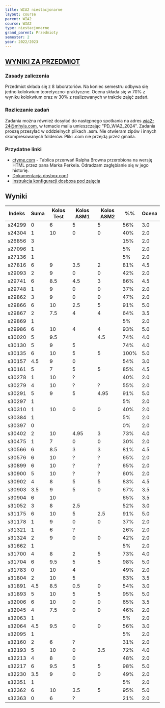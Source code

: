 ```yaml
---
title: WIA2 niestacjonarne
layout: course
parent: WIA2
course: WIA2
type: niestacjonarne
grand_parent: Przedmioty
semester: 2
year: 2022/2023
---
```

## [WYNIKI ZA PRZEDMIOT](../wia2-wyniki)

### Zasady zaliczenia
Przedmiot składa się z 8 laboratoriów. Na koniec semestru odbywa się jedno kolokwium teoretyczno-praktyczne. Ocena składa się w 70% z wyniku kolokwium oraz w 30% z realizowanych w trakcie zajęć zadań. 

### Rozliczanie zadań
Zadania można również dosyłać do następnego spotkania na adres wia2-24@mhyla.com, w temacie maila umieszczając "PD_WIA2_2024". Zadania proszę przesyłać w oddzielnych plikach .asm. Nie otwieram zipów i innych skompresowanych folderów. Pliki .com nie przejdą przez gmaila.

### Przydatne linki
- [ctyme.com](http://www.ctyme.com/intr/int.htm) - Tablica przerwań Ralpha Browna przerobiona na wersję HTML przez pana Marka Perkela. Odradzam zagłębianie się w jego historię.
- [Dokumentacja dosbox.conf](https://www.dosbox.com/wiki/Dosbox.conf)
- [Instrukcja konfiguracji dosboxa pod zajęcia](../../../wia2-dosbox)

## Wyniki

| Indeks | Suma | Kolos Test | Kolos ASM1 | Kolos ASM2 | %%   | Ocena |
| ------ | ---- | ---------- | ---------- | ---------- | ---- | ----- |
| s24299 | 0    | 6          | 5          | 5          | 56%  | 3.0   |
| s24304 | 1    | 10         | 0          | 0          | 40%  | 2.0   |
| s26856 | 3    |            |            |            | 15%  | 2.0   |
| s27096 | 1    |            |            |            | 5%   | 2.0   |
| s27136 | 1    |            |            |            | 5%   | 2.0   |
| s27816 | 6    | 9          | 3.5        | 2          | 81%  | 4.5   |
| s29093 | 2    | 9          | 0          | 0          | 42%  | 2.0   |
| s29741 | 6    | 8.5        | 4.5        | 3          | 86%  | 4.5   |
| s29748 | 1    | 9          | 0          | 0          | 37%  | 2.0   |
| s29862 | 3    | 9          | 0          | 0          | 47%  | 2.0   |
| s29866 | 6    | 10         | 2.5        | 5          | 91%  | 5.0   |
| s29867 | 2    | 7.5        | 4          | 4          | 64%  | 3.5   |
| s29869 | 1    |            |            |            | 5%   | 2.0   |
| s29986 | 6    | 10         | 4          | 4          | 93%  | 5.0   |
| s30020 | 5    | 9.5        |            | 4.5        | 74%  | 4.0   |
| s30130 | 5    | 9          | 5          |            | 74%  | 4.0   |
| s30135 | 6    | 10         | 5          | 5          | 100% | 5.0   |
| s30157 | 4.5  | 9          | 0          |            | 54%  | 3.0   |
| s30161 | 5    | 7          | 5          | 5          | 85%  | 4.5   |
| s30278 | 1    | 10         | ?          |            | 40%  | 2.0   |
| s30279 | 4    | 10         | ?          | ?          | 55%  | 2.0   |
| s30291 | 5    | 9          | 5          | 4.95       | 91%  | 5.0   |
| s30297 | 1    |            |            |            | 5%   | 2.0   |
| s30310 | 1    | 10         | 0          | 0          | 40%  | 2.0   |
| s30384 | 1    |            |            |            | 5%   | 2.0   |
| s30397 | 0    |            |            |            | 0%   | 2.0   |
| s30402 | 2    | 10         | 4.95       | 3          | 73%  | 4.0   |
| s30475 | 1    | 7          | 0          | 0          | 30%  | 2.0   |
| s30566 | 6    | 8.5        | 3          | 3          | 81%  | 4.5   |
| s30576 | 6    | 10         | ?          | ?          | 65%  | 2.0   |
| s30899 | 6    | 10         | ?          | ?          | 65%  | 2.0   |
| s30900 | 5    | 10         | ?          | ?          | 60%  | 2.0   |
| s30902 | 4    | 8          | 5          | 5          | 83%  | 4.5   |
| s30903 | 3.5  | 9          | 5          | 0          | 67%  | 3.5   |
| s30904 | 6    | 10         |            |            | 65%  | 3.5   |
| s31052 | 3    | 8          | 2.5        |            | 52%  | 3.0   |
| s31175 | 6    | 10         | 5          | 2.5        | 91%  | 5.0   |
| s31178 | 1    | 9          | 0          | 0          | 37%  | 2.0   |
| s31321 | 1    | 6          | ?          |            | 26%  | 2.0   |
| s31324 | 2    | 9          | 0          | 0          | 42%  | 2.0   |
| s31662 | 1    |            |            |            | 5%   | 2.0   |
| s31700 | 4    | 8          | 2          | 5          | 73%  | 4.0   |
| s31704 | 6    | 9.5        | 5          | 5          | 98%  | 5.0   |
| s31783 | 0    | 10         | 4          |            | 49%  | 2.0   |
| s31804 | 2    | 10         | 5          |            | 63%  | 3.5   |
| s31891 | 4.5  | 8.5        | 0.5        | 0          | 54%  | 3.0   |
| s31893 | 5    | 10         | 5          | 5          | 95%  | 5.0   |
| s32006 | 6    | 10         | 0          | 0          | 65%  | 3.5   |
| s32045 | 4    | 7.5        | 0          | 0          | 46%  | 2.0   |
| s32063 | 1    |            |            |            | 5%   | 2.0   |
| s32064 | 4.5  | 9.5        | 0          | 0          | 56%  | 3.0   |
| s32095 | 1    |            |            |            | 5%   | 2.0   |
| s32160 | 2    | 6          | ?          |            | 31%  | 2.0   |
| s32193 | 5    | 10         | 0          | 3.5        | 72%  | 4.0   |
| s32213 | 4    | 8          | 0          |            | 48%  | 2.0   |
| s32217 | 6    | 9.5        | 5          | 5          | 98%  | 5.0   |
| s32230 | 3.5  | 9          | 0          | 0          | 49%  | 2.0   |
| s32351 | 1    |            |            |            | 5%   | 2.0   |
| s32362 | 6    | 10         | 3.5        | 5          | 95%  | 5.0   |
| s32363 | 0    | 6          | ?          |            | 21%  | 2.0   |